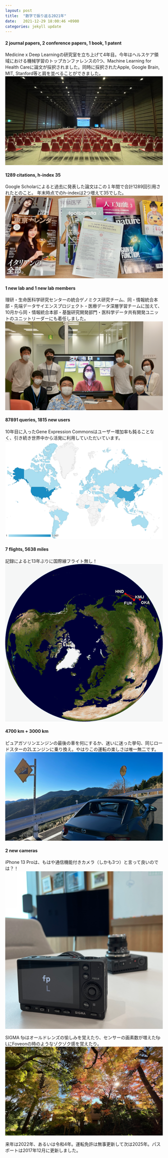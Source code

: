```yaml
---
layout: post
title:  "数字で振り返る2021年"
date:   2021-12-29 18:00:46 +0900
categories: jekyll update
---
```

#### 2 journal papers, 2 conference papers, 1 book, 1 patent
Medicine x Deep Learningの研究室を立ち上げて4年目。今年はヘルスケア領域における機械学習のトップカンファレンスの1つ、Machine Learning for Health Careに論文が採択されました。同時に採択されたApple, Google Brain, MIT, Stanford等と肩を並べることができました。
![My helpful screenshot](/assets/ar_2021_1.png)

#### 1289 citations, h-index 35
Google Scholarによると過去に発表した論文はこの１年間で合計1289回引用されたとのこと。 年末時点でのh-indexは2つ増えて35でした。
![My helpful screenshot](/assets/ar_2021_2.png)

#### 1 new lab and 1 new lab members
理研・生命医科学研究センターの統合ゲノミクス研究チーム、同・情報統合本部・先端データサイエンスプロジェクト・医療データ深層学習チームに加えて、10月から同・情報統合本部・基盤研究開発部門・医科学データ共有開発ユニットのユニットリーダーにも着任しました。
![My helpful screenshot](/assets/ar_2021_3.png)

#### 87891 queries, 1815 new users
10年目に入ったGene Expression Commonsはユーザー増加率も鈍ることなく、引き続き世界中から活発に利用していただいています。
![My helpful screenshot](/assets/ar_2021_4.png)

#### 7 flights, 5638 miles
記録によると13年ぶりに国際線フライト無し！
![My helpful screenshot](/assets/ar_2021_5.png)

#### 4700 km + 3000 km
ピュアガソリンエンジンの最後の車を何にするか、迷いに迷った挙句、同じロードスターの2Lエンジンに乗り換え。やはりこの運転の楽しさは唯一無二です。
![My helpful screenshot](/assets/ar_2021_6.png)

#### 2 new cameras
iPhone 13 Proは、もはや通信機能付きカメラ（しかも3つ）と言って良いのでは？！
![My helpful screenshot](/assets/ar_2021_7.png)

SIGMA fpはオールドレンズの愉しみを覚えたり、センサーの画素数が増えたfp LにFoveonの時のようなゾクゾク感を覚えたり。
![My helpful screenshot](/assets/ar_2021_8.png)

来年は2022年、あるいは令和4年。運転免許は無事更新して次は2025年。パスポートは2017年12月に更新しました。